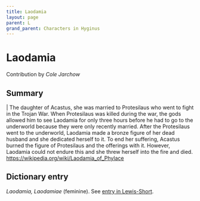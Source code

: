 ```yaml
---
title: Laodamia
layout: page
parent: L
grand_parent: Characters in Hyginus
---
```



# Laodamia


Contribution by *Cole Jarchow*


## Summary

| The daughter of Acastus, she was married to Protesilaus who went to fight in the Trojan War. When Protesilaus was killed during the war, the gods allowed him to see Laodamia for only three hours before he had to go to the underworld because they were only recently married. After the Protesilaus went to the underworld, Laodamia made a bronze figure of her dead husband and she dedicated herself to it. To end her suffering, Acastus burned the figure of Protesilaus and the offerings with it. However, Laodamia could not endure this and she threw herself into the fire and died. <https://wikipedia.org/wiki/Laodamia_of_Phylace>


## Dictionary entry

*Laodamia, Laodamiae* (feminine). See [entry in Lewis-Short](http://folio2.furman.edu/lewis-short/index.html?urn=urn:cite2:hmt:ls.markdown:n25821).